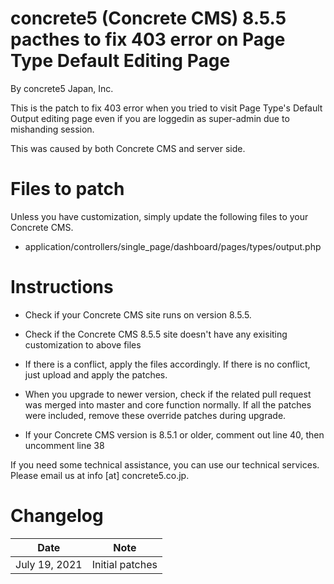 # concrete5 (Concrete CMS) 8.5.5 pacthes to fix 403 error on Page Type Default Editing Page
By concrete5 Japan, Inc.

This is the patch to fix 403 error when you tried to visit Page Type's Default Output editing page even if you are loggedin as super-admin due to mishanding session.

This was caused by both Concrete CMS and server side.

# Files to patch

Unless you have customization, simply update the following files to your Concrete CMS.

- application/controllers/single_page/dashboard/pages/types/output.php

# Instructions

- Check if your Concrete CMS site runs on version 8.5.5.
- Check if the Concrete CMS 8.5.5 site doesn't have any exisiting customization to above files
- If there is a conflict, apply the files accordingly. If there is no conflict, just upload and apply the patches.
- When you upgrade to newer version, check if the related pull request was merged into master and core function normally. If all the patches were included, remove these override patches during upgrade.

- If your Concrete CMS version is 8.5.1 or older, comment out line 40, then uncomment line 38

If you need some technical assistance, you can use our technical services. Please email us at info [at] concrete5.co.jp.


# Changelog

Date | Note
-----|-------
July 19, 2021 | Initial patches
